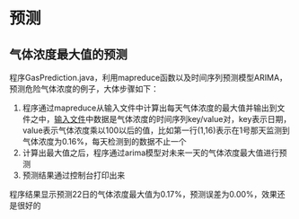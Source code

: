 # 预测

## 气体浓度最大值的预测

程序GasPrediction.java，利用mapreduce函数以及时间序列预测模型ARIMA，预测危险气体浓度的例子，大体步骤如下：

1. 程序通过mapreduce从输入文件中计算出每天气体浓度的最大值并输出到文件之中，[输入文件](https://github.com/codeboytj/hadoop-mapreduce-learn/blob/master/inputs/GasPrediction/dataPerDay)中数据是气体浓度的时间序列key/value对，key表示日期，value表示气体浓度乘以100以后的值，比如第一行(1,16)表示在1号那天监测到气体浓度为0.16%，每天检测到的数据不止一个
2. 计算出最大值之后，程序通过arima模型对未来一天的气体浓度最大值进行预测
3. 预测结果通过控制台打印出来

程序结果显示预测22日的气体浓度最大值为0.17%，预测误差为0.00%，效果还是很好的
